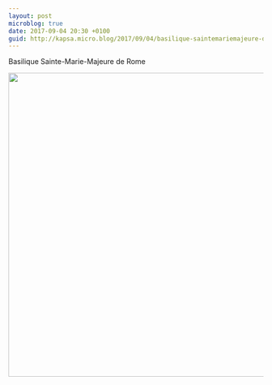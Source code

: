 ```yaml
---
layout: post
microblog: true
date: 2017-09-04 20:30 +0100
guid: http://kapsa.micro.blog/2017/09/04/basilique-saintemariemajeure-de.html
---
```

Basilique Sainte-Marie-Majeure de Rome

<img src="http://jeankapsa.com/uploads/2017/bf44b1b226.jpg" width="600" height="600" />
